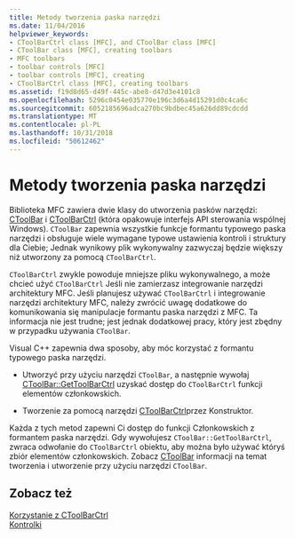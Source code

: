 ```yaml
---
title: Metody tworzenia paska narzędzi
ms.date: 11/04/2016
helpviewer_keywords:
- CToolBarCtrl class [MFC], and CToolBar class [MFC]
- CToolBar class [MFC], creating toolbars
- MFC toolbars
- toolbar controls [MFC]
- toolbar controls [MFC], creating
- CToolBarCtrl class [MFC], creating toolbars
ms.assetid: f19d8d65-d49f-445c-abe8-d47d3e4101c8
ms.openlocfilehash: 5296c0454e035770e196c3d6a4d15291d0c4ca6c
ms.sourcegitcommit: 6052185696adca270bc9bdbec45a626dd89cdcdd
ms.translationtype: MT
ms.contentlocale: pl-PL
ms.lasthandoff: 10/31/2018
ms.locfileid: "50612462"
---
```

# <a name="methods-of-creating-a-toolbar"></a>Metody tworzenia paska narzędzi

Biblioteka MFC zawiera dwie klasy do utworzenia pasków narzędzi: [CToolBar](../mfc/reference/ctoolbar-class.md) i [CToolBarCtrl](../mfc/reference/ctoolbarctrl-class.md) (która opakowuje interfejs API sterowania wspólnej Windows). `CToolBar` zapewnia wszystkie funkcje formantu typowego paska narzędzi i obsługuje wiele wymagane typowe ustawienia kontroli i struktury dla Ciebie; Jednak wynikowy plik wykonywalny zazwyczaj będzie większy niż utworzony za pomocą `CToolBarCtrl`.

`CToolBarCtrl` zwykle powoduje mniejsze pliku wykonywalnego, a może chcieć użyć `CToolBarCtrl` Jeśli nie zamierzasz integrowanie narzędzi architektury MFC. Jeśli planujesz używać `CToolBarCtrl` i integrowanie narzędzi architektury MFC, należy zwrócić uwagę dodatkowe do komunikowania się manipulacje formantu paska narzędzi z MFC. Ta informacja nie jest trudne; jest jednak dodatkowej pracy, który jest zbędny w przypadku używania `CToolBar`.

Visual C++ zapewnia dwa sposoby, aby móc korzystać z formantu typowego paska narzędzi.

- Utworzyć przy użyciu narzędzi `CToolBar`, a następnie wywołaj [CToolBar::GetToolBarCtrl](../mfc/reference/ctoolbar-class.md#gettoolbarctrl) uzyskać dostęp do `CToolBarCtrl` funkcji elementów członkowskich.

- Tworzenie za pomocą narzędzi [CToolBarCtrl](../mfc/reference/ctoolbarctrl-class.md)przez Konstruktor.

Każda z tych metod zapewni Ci dostęp do funkcji Członkowskich z formantem paska narzędzi. Gdy wywołujesz `CToolBar::GetToolBarCtrl`, zwraca odwołanie do `CToolBarCtrl` obiektu, aby można było używać któryś zbiór elementów członkowskich. Zobacz [CToolBar](../mfc/reference/ctoolbar-class.md) informacji na temat tworzenia i utworzenie przy użyciu narzędzi `CToolBar`.

## <a name="see-also"></a>Zobacz też

[Korzystanie z CToolBarCtrl](../mfc/using-ctoolbarctrl.md)<br/>
[Kontrolki](../mfc/controls-mfc.md)

